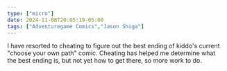 ```yaml
---
type: ["micro"]
date: 2024-11-08T20:05:19-05:00
tags: ["Adventuregame Comics","Jason Shiga"]
---
```

I have resorted to cheating to figure out the best ending of kiddo's current "choose your own path" comic. Cheating has helped me determine what the best ending is, but not yet how to get there, so more work to do.
